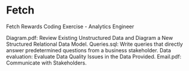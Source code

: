 # Fetch
Fetch Rewards Coding Exercise - Analytics Engineer

Diagram.pdf: Review Existing Unstructured Data and Diagram a New Structured Relational Data Model.
Queries.sql: Write queries that directly answer predetermined questions from a business stakeholder.
Data evaluation: Evaluate Data Quality Issues in the Data Provided.
Email.pdf: Communicate with Stakeholders.

